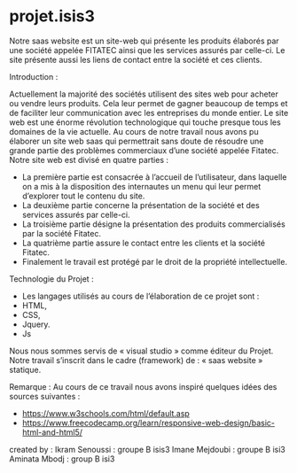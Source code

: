# projet.isis3
Notre saas website est un site-web qui présente les produits élaborés par une société appelée FITATEC ainsi que les services assurés par celle-ci. Le site présente aussi les liens de contact entre la société et ces clients.

Introduction :
  
  Actuellement la majorité des sociétés utilisent des sites web pour acheter ou vendre leurs produits. Cela leur permet de gagner beaucoup de temps et de faciliter leur communication avec les entreprises du monde entier.
Le site web est une énorme révolution technologique qui touche presque tous les domaines de la vie actuelle. Au cours de notre travail nous avons pu élaborer un site web saas qui permettrait sans doute de résoudre une grande partie des problèmes commerciaux d’une société appelée Fitatec.
Notre site web est divisé en quatre parties :
-	La première partie  est consacrée à l’accueil de l’utilisateur, dans laquelle on a mis à la disposition des internautes un menu qui leur permet d’explorer tout le contenu du site. 
-	La deuxième partie concerne la présentation de la société et des services assurés par celle-ci. 
-	La troisième partie désigne la présentation des produits commercialisés par la société Fitatec. 
-	La quatrième partie assure le contact entre les clients et la société Fitatec.
-	Finalement le travail est protégé par le droit de la propriété intellectuelle. 

Technologie du Projet :

-	Les langages utilisés au cours de l’élaboration de ce projet sont : 
-	HTML, 
-	CSS, 
-	Jquery.
-	Js

Nous nous sommes servis de « visual studio » comme éditeur du Projet. 
Notre travail s’inscrit dans le cadre (framework) de : «  saas website » statique. 


Remarque : Au cours de ce travail nous avons inspiré quelques idées des sources suivantes :
-	https://www.w3schools.com/html/default.asp
-	https://www.freecodecamp.org/learn/responsive-web-design/basic-html-and-html5/


created by :
Ikram Senoussi : groupe B  isis3
Imane Mejdoubi : groupe B isi3
Aminata Mbodj : group B  isi3

